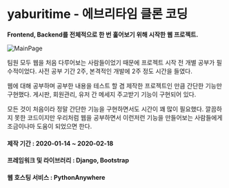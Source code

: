 # yaburitime - 에브리타임 클론 코딩

**Frontend, Backend를 전체적으로 한 번 훑어보기 위해 시작한 웹 프로젝트.**

![MainPage](/static/image/yaburitime.png)

팀원 모두 웹을 처음 다루어보는 사람들이었기 때문에 프로젝트 시작 전 개별 공부가 필수적이었다.
사전 공부 기간 2주, 본격적인 개발에 2주 정도 시간을 들였다.  

웹에 대해 공부하며 공부한 내용을 테스트 할 겸 제작한 프로젝트인 만큼 간단한 기능만 구현했다.
게시판, 회원관리, 유저 간 메세지 주고받기 기능이 구현되어 있다. 

모든 것이 처음이라 정말 간단한 기능을 구현하면서도 시간이 꽤 많이 필요했다. 깔끔하지 못한 코드이지만
우리처럼 웹을 공부하면서 이런저런 기능을 만들어보는 사람들에게 조금이나마 도움이 되었으면 한다.  

#### 제작 기간 : 2020-01-14 ~ 2020-02-18

#### 프레임워크 및 라이브러리 : Django, Bootstrap

#### 웹 호스팅 서비스 : PythonAnywhere
